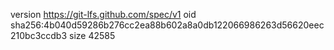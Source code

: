 version https://git-lfs.github.com/spec/v1
oid sha256:4b040d59286b276cc2ea88b602a8a0db122066986263d56620eec210bc3ccdb3
size 42585
